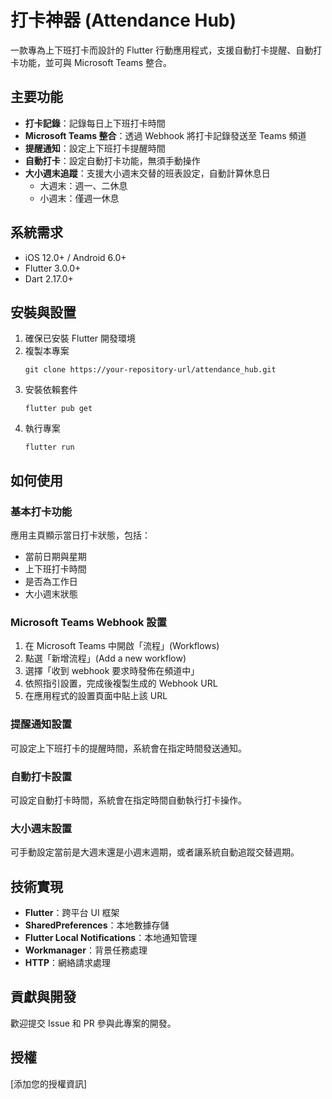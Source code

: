 # 打卡神器 (Attendance Hub)

一款專為上下班打卡而設計的 Flutter 行動應用程式，支援自動打卡提醒、自動打卡功能，並可與 Microsoft Teams 整合。

## 主要功能

- **打卡記錄**：記錄每日上下班打卡時間
- **Microsoft Teams 整合**：透過 Webhook 將打卡記錄發送至 Teams 頻道
- **提醒通知**：設定上下班打卡提醒時間
- **自動打卡**：設定自動打卡功能，無須手動操作
- **大小週末追蹤**：支援大小週末交替的班表設定，自動計算休息日
  - 大週末：週一、二休息
  - 小週末：僅週一休息

## 系統需求

- iOS 12.0+ / Android 6.0+
- Flutter 3.0.0+
- Dart 2.17.0+

## 安裝與設置

1. 確保已安裝 Flutter 開發環境
2. 複製本專案
   ```
   git clone https://your-repository-url/attendance_hub.git
   ```
3. 安裝依賴套件
   ```
   flutter pub get
   ```
4. 執行專案
   ```
   flutter run
   ```

## 如何使用

### 基本打卡功能

應用主頁顯示當日打卡狀態，包括：
- 當前日期與星期
- 上下班打卡時間
- 是否為工作日
- 大小週末狀態

### Microsoft Teams Webhook 設置

1. 在 Microsoft Teams 中開啟「流程」(Workflows)
2. 點選「新增流程」(Add a new workflow)
3. 選擇「收到 webhook 要求時發佈在頻道中」
4. 依照指引設置，完成後複製生成的 Webhook URL
5. 在應用程式的設置頁面中貼上該 URL

### 提醒通知設置

可設定上下班打卡的提醒時間，系統會在指定時間發送通知。

### 自動打卡設置

可設定自動打卡時間，系統會在指定時間自動執行打卡操作。

### 大小週末設置

可手動設定當前是大週末還是小週末週期，或者讓系統自動追蹤交替週期。

## 技術實現

- **Flutter**：跨平台 UI 框架
- **SharedPreferences**：本地數據存儲
- **Flutter Local Notifications**：本地通知管理
- **Workmanager**：背景任務處理
- **HTTP**：網絡請求處理

## 貢獻與開發

歡迎提交 Issue 和 PR 參與此專案的開發。

## 授權

[添加您的授權資訊]
